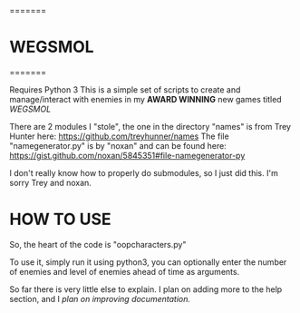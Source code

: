 =======
# WEGSMOL
=======

Requires Python 3
This is a simple set of scripts to create and manage/interact with enemies in my **AWARD WINNING** new games titled *WEGSMOL*

There are 2 modules I "stole", the one in the directory "names" is from Trey Hunter here: https://github.com/treyhunner/names
The file "namegenerator.py" is by "noxan" and can be found here: https://gist.github.com/noxan/5845351#file-namegenerator-py

I don't really know how to properly do submodules, so I just did this. I'm sorry Trey and noxan.

# HOW TO USE

So, the heart of the code is "oopcharacters.py"

To use it, simply run it using python3, you can optionally enter the number of enemies and level of enemies ahead of time as arguments.

So far there is very little else to explain. I plan on adding more to the help section, and I *plan on improving documentation.*

